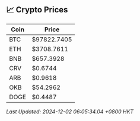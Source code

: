 ## 📈 Crypto Prices

| Coin | Price |
| ---- | ----- |
| BTC | $97822.7405 |
| ETH | $3708.7611 |
| BNB | $657.3928 |
| CRV | $0.6744 |
| ARB | $0.9618 |
| OKB | $54.2962 |
| DOGE | $0.4487 |

_Last Updated: 2024-12-02 06:05:34.04 +0800 HKT_